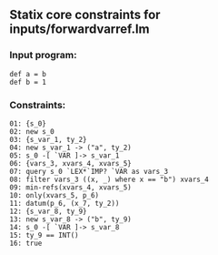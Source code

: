 ## Statix core constraints for inputs/forwardvarref.lm

### Input program:
```
def a = b
def b = 1
```

### Constraints:
```
01: {s_0}
02: new s_0
03: {s_var_1, ty_2}
04: new s_var_1 -> ("a", ty_2)
05: s_0 -[ `VAR ]-> s_var_1
06: {vars_3, xvars_4, xvars_5}
07: query s_0 `LEX*`IMP? `VAR as vars_3
08: filter vars_3 ((x, _) where x == "b") xvars_4
09: min-refs(xvars_4, xvars_5)
10: only(xvars_5, p_6)
11: datum(p_6, (x_7, ty_2))
12: {s_var_8, ty_9}
13: new s_var_8 -> ("b", ty_9)
14: s_0 -[ `VAR ]-> s_var_8
15: ty_9 == INT()
16: true
```
